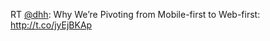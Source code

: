 RT <a href="http://twitter.com/dhh">@dhh</a>: Why We’re Pivoting from Mobile-first to Web-first: <a href="http://t.co/jyEjBKAp">http://t.co/jyEjBKAp</a>